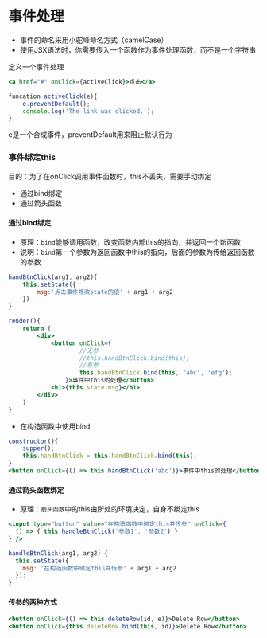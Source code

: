 # 事件处理

* 事件的命名采用小驼峰命名方式（camelCase）
* 使用JSX语法时，你需要传入一个函数作为事件处理函数，而不是一个字符串



定义一个事件处理

```jsx
<a href="#" onClick={activeClick}>点击</a>

funcation activeClick(e){
    e.preventDefault();
    console.log('The link was clicked.');
}
```

e是一个合成事件，preventDefault用来阻止默认行为



### 事件绑定this

目的：为了在onClick调用事件函数时，this不丢失，需要手动绑定

* 通过bind绑定
* 通过箭头函数

#### 通过bind绑定

- 原理：`bind`能够调用函数，改变函数内部this的指向，并返回一个新函数
- 说明：`bind`第一个参数为返回函数中this的指向，后面的参数为传给返回函数的参数

```jsx
handBtnClick(arg1, arg2){
    this.setState({
        msg:'点击事件修改state的值' + arg1 + arg2
    })
}

render(){
    return (
    	<div>
        	<button onClick={
                    //无参
                    //this.handBtnClick.bind(this);
                    //有参
                    this.handBtnClick.bind(this, 'abc', 'efg');
                }>事件中this的处理</button>
            <h1>{this.state.msg}</h1>
        </div>
    )
}
```

* 在构造函数中使用bind

```jsx
constructor(){
    supper();
    this.handBtnClick = this.handBtnClick.bind(this);
}
<button onClick={() => this.handBtnClick('abc')}>事件中this的处理</button>
```



#### 通过箭头函数绑定

- 原理：`箭头函数`中的this由所处的环境决定，自身不绑定this

```jsx
<input type="button" value="在构造函数中绑定this并传参" onClick={
  () => { this.handleBtnClick('参数1', '参数2') }
} />

handleBtnClick(arg1, arg2) {
  this.setState({
    msg: '在构造函数中绑定this并传参' + arg1 + arg2
  });
}
```



#### 传参的两种方式

```jsx
<button onClick={() => this.deleteRow(id, e)}>Delete Row</button>
<button onClick={this.deleteRow.bind(this, id)}>Delete Row</button>
```


